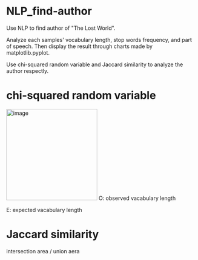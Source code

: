 # NLP_find-author

Use NLP to find author of "The Lost World".

Analyze each samples' vocabulary length, stop words frequency, and part of speech. Then display the result through charts made by matplotlib.pyplot.

Use chi-squared random variable and Jaccard similarity to analyze the author respectly.


# chi-squared random variable
<img width="240" alt="image" src="https://user-images.githubusercontent.com/99544954/179818748-99403a01-78fe-4f34-bba8-9c895c5b9b1e.png">
O: observed vacabulary length

E: expected vacabulary length

# Jaccard similarity

intersection area / union aera
